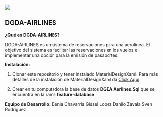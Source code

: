 ![](https://imagizer.imageshack.com/img924/5215/nud7Jw.jpg)
## DGDA-AIRLINES

**¿Qué es DGDA-AIRLINES?**

DGDA-AIRLINES es un sistema de reservaciones para una aerolínea. El objetivo del sistema es facilitar las reservaciones en los vuelos e implementar una opción para la emisión de pasaportes.

**Instalación:**
1. Clonar este repositorio y tener instalado MaterialDesignXaml. Para más detalles de la instalación de MaterialDesignXaml da [Click Aquí](https://github.com/MaterialDesignInXAML/MaterialDesignInXamlToolkit).

2. Crear en tu computadora la base de datos **DGDA Aerlines.Sql** que se encuentra en la rama **feature-database**

**Equipo de Desarrollo:**
Denia Chavarria
Gissel Lopez
Danilo Zavala
Sven Rodriguez